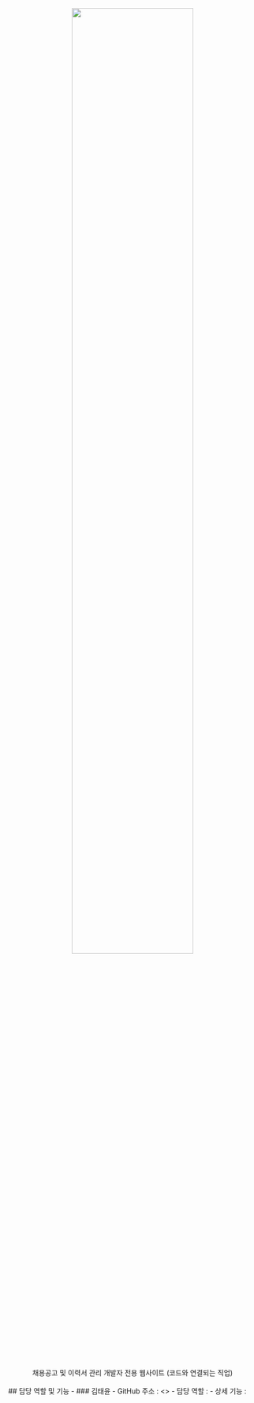 <div align=center>
<img src="https://github.com/ssong-sk/codeconnect/assets/155614770/dd80f0c3-95ac-4c06-aeb8-cc7c68794694" width="70%">
</div>
<div align=center>
<br>
채용공고 및 이력서 관리 개발자 전용 웹사이트 (코드와 연결되는 직업)
</div>
<br>
## 담당 역할 및 기능
- ### 김태윤 
  - GitHub 주소 : <>
  - 담당 역할 : 
  - 상세 기능 : 
